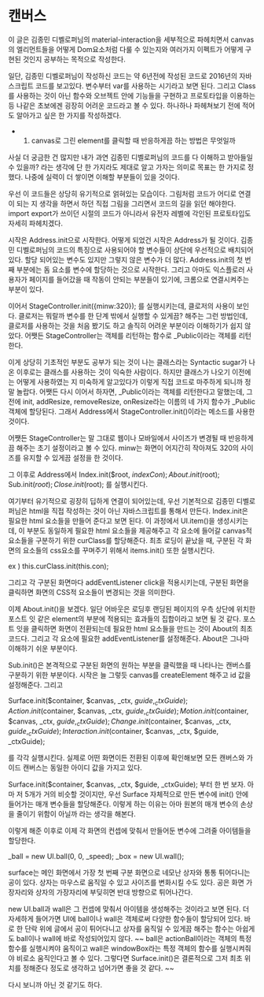 # 캔버스

이 글은 김종민 디벨로퍼님의 material-interaction을 세부적으로 파헤치면서 canvas의 엘리먼트들을 어떻게 Dom요소처럼 다룰 수 있는지와 여러가지 이펙트가 어떻게 구현된 것인지 공부하는 목적으로 작성한다.

일단, 김종민 디벨로퍼님이 작성하신 코드는 약 6년전에 작성된 코드로 2016년의 자바스크립트 코드를 보고있다. 변수부터 var를 사용하는 시기라고 보면 된다. 그리고 Class를 사용하는 것이 아닌 함수와 오브젝트 안에 기능들을 구현하고 프로토타입을 이용하는 등 나같은 초보에겐 굉장히 어려운 코드라고 볼 수 있다. 하나하나 파헤쳐보기 전에 적어도 알아가고 싶은 한 가지를 작성하겠다.

- 1. canvas로 그린 element를 클릭할 때 반응하게끔 하는 방법은 무엇일까

사실 더 궁금한 건 많지만 내가 과연 김종민 디벨로퍼님의 코드를 다 이해하고 받아들일 수 있을까? 라는 생각에 단 한 가지라도 제대로 알고 가자는 의미로 목표는 한 가지로 정했다. 나중에 실력이 더 쌓이면 이해할 부분들이 있을 것이다.

우선 이 코드들은 상당히 유기적으로 얽혀있는 모습이다. 그림처럼 코드가 어디로 연결이 되는 지 생각을 하면서 하던 직접 그림을 그리면서 코드의 길을 읽던 해야한다. import export가 쓰이던 시절의 코드가 아니라서 유전자 레벨에 각인된 프로토타입도 자세히 파헤치겠다.

시작은 Address.init으로 시작한다. 어떻게 되었건 시작은 Address가 될 것이다. 김종민 디벨로퍼님의 코드의 특징으로 사용되어야 할 변수들이 상단에 우선적으로 배치되어있다. 할당 되어있는 변수도 있지만 그렇지 않은 변수가 더 많다. Address.init의 첫 번째 부분에는 돔 요소를 변수에 할당하는 것으로 시작한다. 그리고 아마도 익스플로러 사용자가 페이지를 들어갔을 때 작동이 안되는 부분들이 있기에, 크롬으로 연결시켜주는 부분이 있다.

이어서 StageController.init({minw:320}); 를 실행시키는데, 클로저의 사용이 보인다. 클로저는 뭐랄까 변수를 한 단계 밖에서 실행할 수 있게끔? 해주는 그런 방법인데, 클로저를 사용하는 것을 처음 봤기도 하고 솔직히 어려운 부분이라 이해하기가 쉽지 않았다. 어쨋든 StageController는 객체를 리턴하는 함수로 \_Public이라는 객체를 리턴한다.

이게 상당히 기초적인 부분도 공부가 되는 것이 나는 클래스라는 Syntactic sugar가 나온 이후로는 클래스를 사용하는 것이 익숙한 사람이다. 하지만 클래스가 나오기 이전에는 어떻게 사용하였는 지 미숙하게 알고있다가 이렇게 직접 코드로 마주하게 되니까 정말 놀랍다. 어쨋든 다시 이어서 하자면, \_Public이라는 객체를 리턴한다고 말했는데, 그 전에 init, addResize, removeResize, onResize라는 이름의 네 가지 함수가 \_Public 객체에 할당된다. 그래서 Address에서 StageController.init()이라는 메소드를 사용한 것이다.

어쨋든 StageController는 말 그대로 웹이나 모바일에서 사이즈가 변경될 때 반응하게끔 해주는 초기 설정이라고 볼 수 있다. minw는 화면이 어지간히 작아져도 320의 사이즈를 유지할 수 있게끔 설정을 한 것이다.

그 이후로 Address에서
Index.init($root, $indexCon);
About.init($root);
Sub.init($root);
Close.init($root);
를 실행시킨다.

여기부터 유기적으로 굉장히 딥하게 연결이 되어있는데, 우선 기본적으로 김종민 디벨로퍼님은 html을 직접 작성하는 것이 아닌 자바스크립트를 통해서 만든다. Index.init은 필요한 html 요소들을 만들어 준다고 보면 된다. 이 과정에서 UI.item()을 생성시키는데, 이 부분도 동일하게 필요한 html 요소들을 제공해주고 각 요소에 들어갈 canvas적 요소들을 구분하기 위한 curClass를 할당해준다. 최초 로딩이 끝났을 때, 구분된 각 화면의 요소들의 css요소를 꾸며주기 위해서 items.init() 또한 실행시킨다.

ex ) this.curClass.init(this.con);

그리고 각 구분된 화면마다 addEventListener click을 적용시키는데, 구분된 화면을 클릭하면 화면의 CSS적 요소들이 변경되는 것을 의미한다.

이제 About.init()을 보겠다. 일단 어바웃은 로딩후 랜딩된 페이지의 우측 상단에 위치한 포스트 잇 같은 element의 부분에 적용되는 효과들의 집합이라고 보면 될 것 같다. 포스트 잇을 클릭하면 화면이 전환되는데 필요한 html 요소들을 만드는 것이 About의 최초 코드다. 그리고 각 요소에 필요한 addEventListener를 설정해준다. About은 그나마 이해하기 쉬운 부분이다.

Sub.init()은 본격적으로 구분된 화면의 원하는 부분을 클릭했을 때 나타나는 캔버스를 구분하기 위한 부분이다. 시작은 늘 그렇듯 canvas를 createElement 해주고 id 값을 설정해준다. 그리고

Surface.init($container, $canvas, _ctx, $guide, _ctxGuide);
Action.init($container, $canvas, _ctx, $guide, _ctxGuide);
Motion.init($container, $canvas, _ctx, $guide, _ctxGuide);
Change.init($container, $canvas, _ctx, $guide, _ctxGuide);
Interaction.init($container, $canvas, \_ctx, $guide, \_ctxGuide);

를 각각 실행시킨다. 실제로 어떤 화면이든 전환된 이후에 확인해보면 모든 캔버스와 가이드 캔버스는 동일한 아이디 값을 가지고 있다.

Surface.init($container, $canvas, \_ctx, $guide, \_ctxGuide); 부터 한 번 보자. 아마 저 5개가 거의 비슷할 것이지만, 우선 Surface 자체적으로 만든 변수에 init() 안에 들어가는 매개 변수들을 할당해준다. 이렇게 하는 이유는 아마 원본의 매개 변수의 손상을 줄이기 위함이 아닐까 라는 생각을 해본다.

이렇게 해준 이후로 이제 각 화면의 컨셉에 맞춰서 만들어둔 변수에 그려줄 아이템들을 할당한다.

\_ball = new UI.ball(0, 0, \_speed);
\_box = new UI.wall();

surface는 메인 화면에서 가장 첫 번째 구분 화면으로 네모난 상자와 통통 튀어다니는 공이 있다. 상자는 마우스로 움직일 수 있고 사이즈를 변화시킬 수도 있다. 공은 화면 가장자리와 상자의 가장자리에 부딪히면 반대 방향으로 튀어나간다.

new UI.ball과 wall은 그 컨셉에 맞춰서 아이템을 생성해주는 것이라고 보면 된다. 더 자세하게 들어가면 UI에 ball이나 wall은 객체로써 다양한 함수들이 할당되어 있다. 바로 한 단락 위에 글에서 공이 튀어다니고 상자를 움직일 수 있게끔 해주는 함수는 아쉽게도 ball이나 wall에 바로 작성되어있지 않다.
~~ ball은 actionBall이라는 객체의 특정 함수를 실행시켜야 움직이고 wall은 windowBox라는 특정 객체의 함수를 실행시켜줘야 비로소 움직인다고 볼 수 있다. 그렇다면 Surface.init()은 결론적으로 그저 최초 위치를 정해준다 정도로 생각하고 넘어가면 좋을 것 같다. ~~

다시 보니까 아닌 것 같기도 하다.

